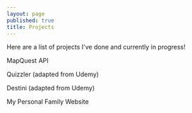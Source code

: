```yaml
---
layout: page
published: true
title: Projects
---
```

Here are a list of projects I've done and currently in progress!

MapQuest API

Quizzler (adapted from Udemy)

Destini (adapted from Udemy)

My Personal Family Website
